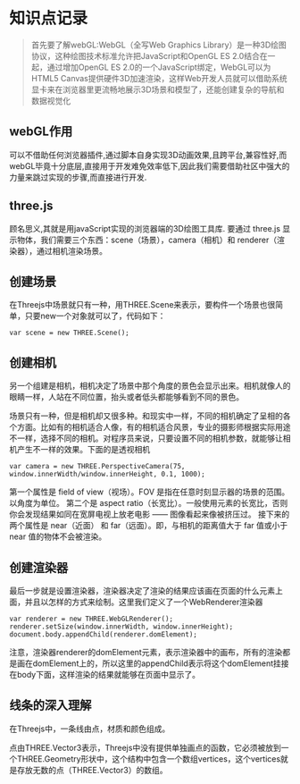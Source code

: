 # 知识点记录

> 首先要了解webGL:WebGL（全写Web Graphics Library）是一种3D绘图协议，这种绘图技术标准允许把JavaScript和OpenGL ES 2.0结合在一起，通过增加OpenGL ES 2.0的一个JavaScript绑定，WebGL可以为HTML5 Canvas提供硬件3D加速渲染，这样Web开发人员就可以借助系统显卡来在浏览器里更流畅地展示3D场景和模型了，还能创建复杂的导航和数据视觉化

## webGL作用

可以不借助任何浏览器插件,通过脚本自身实现3D动画效果,且跨平台,兼容性好,而webGL毕竟十分底层,直接用于开发难免效率低下,因此我们需要借助社区中强大的力量来跳过实现的步骤,而直接进行开发.

## three.js

顾名思义,其就是用javaScript实现的浏览器端的3D绘图工具库.
要通过 three.js 显示物体，我们需要三个东西：scene（场景），camera（相机）和 renderer（渲染器），通过相机渲染场景。

## 创建场景

在Threejs中场景就只有一种，用THREE.Scene来表示，要构件一个场景也很简单，只要new一个对象就可以了，代码如下：

```
var scene = new THREE.Scene();
```

## 创建相机

另一个组建是相机，相机决定了场景中那个角度的景色会显示出来。相机就像人的眼睛一样，人站在不同位置，抬头或者低头都能够看到不同的景色。

场景只有一种，但是相机却又很多种。和现实中一样，不同的相机确定了呈相的各个方面。比如有的相机适合人像，有的相机适合风景，专业的摄影师根据实际用途不一样，选择不同的相机。对程序员来说，只要设置不同的相机参数，就能够让相机产生不一样的效果。下面的是透视相机

```
var camera = new THREE.PerspectiveCamera(75, window.innerWidth/window.innerHeight, 0.1, 1000);
```

第一个属性是 field of view（视场）。FOV 是指在任意时刻显示器的场景的范围。以角度为单位。
第二个是 aspect ratio（长宽比）。一般使用元素的长宽比，否则你会发现结果如同在宽屏电视上放老电影 —— 图像看起来像被挤压过。
接下来的两个属性是 near（近面） 和 far（远面）。即，与相机的距离值大于 far 值或小于 near 值的物体不会被渲染。

## 创建渲染器

最后一步就是设置渲染器，渲染器决定了渲染的结果应该画在页面的什么元素上面，并且以怎样的方式来绘制。这里我们定义了一个WebRenderer渲染器

```
var renderer = new THREE.WebGLRenderer();
renderer.setSize(window.innerWidth, window.innerHeight);
document.body.appendChild(renderer.domElement);
```

注意，渲染器renderer的domElement元素，表示渲染器中的画布，所有的渲染都是画在domElement上的，所以这里的appendChild表示将这个domElement挂接在body下面，这样渲染的结果就能够在页面中显示了。

## 线条的深入理解

在Threejs中，一条线由点，材质和颜色组成。

点由THREE.Vector3表示，Threejs中没有提供单独画点的函数，它必须被放到一个THREE.Geometry形状中，这个结构中包含一个数组vertices，这个vertices就是存放无数的点（THREE.Vector3）的数组。